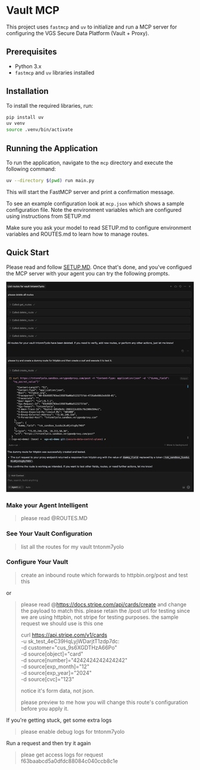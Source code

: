 
# Vault MCP

This project uses `fastmcp` and `uv` to initialize and run a MCP server for configuring the VGS Secure Data Platform (Vault + Proxy).

## Prerequisites

- Python 3.x
- `fastmcp` and `uv` libraries installed

## Installation

To install the required libraries, run:

```bash
pip install uv
uv venv
source .venv/bin/activate
```

## Running the Application

To run the application, navigate to the `mcp` directory and execute the following command:

```bash
uv --directory $(pwd) run main.py
```

This will start the FastMCP server and print a confirmation message. 

To see an example configuration look at `mcp.json` which shows a sample configuration file. Note the environment variables which are configured using instructions from SETUP.md

Make sure you ask your model to read SETUP.md to configure environment variables and ROUTES.md to learn how to manage routes. 

## Quick Start

Please read and follow [SETUP.MD](SETUP.md). Once that's done, and you've configued the MCP server with your agent you can try the following prompts. 

![Example of Managing a VGS Vault in Cursor](vault-mcp-example.png "Example of Managing a VGS Vault in Cursor")

### Make your Agent Intelligent

> please read @ROUTES.MD 

### See Your Vault Configuration

> list all the routes for my vault tntonm7yolo

### Configure Your Vault

> create an inbound route which forwards to httpbin.org/post and test this

or 
> please read @https://docs.stripe.com/api/cards/create  and change the payload to match this. please retain the /post url for testing since we are using httpbin, not stripe for testing purposes.
> the sample request we should use is this one
> 
> curl https://api.stripe.com/v1/cards \
>  -u sk_test_4eC39HqLyjWDarjtT1zdp7dc: \
>  -d customer="cus_9s6XGDTHzA66Po" \
>  -d source[object]="card" \
>  -d source[number]="4242424242424242" \
>  -d source[exp_month]="12" \
>  -d source[exp_year]="2024" \
>  -d source[cvc]="123"
>
> notice it's form data, not json. 
> 
> please preview to me how you will change this route's configuration before you apply it.

If you're getting stuck, get some extra logs

> please enable debug logs for tntonm7yolo

Run a request and then try it again

> pleae get access logs for request f63baabcd5a0dfdc88084c040ccb8c1e
